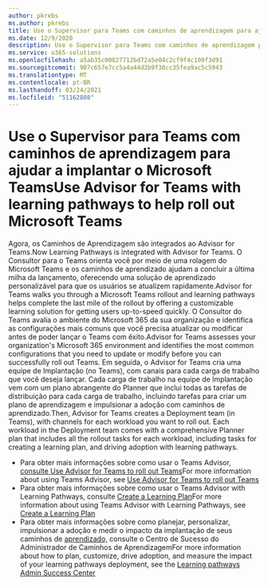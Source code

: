 ```yaml
---
author: pkrebs
ms.author: pkrebs
title: Use o Supervisor para Teams com caminhos de aprendizagem para ajudar a implantar o Microsoft Teams
ms.date: 12/9/2020
description: Use o Supervisor para Teams com caminhos de aprendizagem para ajudar a implantar o Microsoft Teams
ms.service: o365-solutions
ms.openlocfilehash: a5ab35c00827712bd72a5e04c2cf9f4c109f3d91
ms.sourcegitcommit: 907c657e7cc5a4a44d2b9f38cc35fea9ac5c5943
ms.translationtype: MT
ms.contentlocale: pt-BR
ms.lasthandoff: 03/24/2021
ms.locfileid: "51162808"
---
```

# <a name="use-advisor-for-teams-with-learning-pathways-to-help-roll-out-microsoft-teams"></a><span data-ttu-id="afc1a-103">Use o Supervisor para Teams com caminhos de aprendizagem para ajudar a implantar o Microsoft Teams</span><span class="sxs-lookup"><span data-stu-id="afc1a-103">Use Advisor for Teams with learning pathways to help roll out Microsoft Teams</span></span>
<span data-ttu-id="afc1a-104">Agora, os Caminhos de Aprendizagem são integrados ao Advisor for Teams.</span><span class="sxs-lookup"><span data-stu-id="afc1a-104">Now Learning Pathways is integrated with Advisor for Teams.</span></span> <span data-ttu-id="afc1a-105">O Consultor para o Teams orienta você por meio de uma rolagem do Microsoft Teams e os caminhos de aprendizado ajudam a concluir a última milha da lançamento, oferecendo uma solução de aprendizado personalizável para que os usuários se atualizem rapidamente.</span><span class="sxs-lookup"><span data-stu-id="afc1a-105">Advisor for Teams walks you through a Microsoft Teams rollout and learning pathways helps complete the last mile of the rollout by offering a customizable learning solution for getting users up-to-speed quickly.</span></span> <span data-ttu-id="afc1a-106">O Consultor do Teams avalia o ambiente do Microsoft 365 da sua organização e identifica as configurações mais comuns que você precisa atualizar ou modificar antes de poder lançar o Teams com êxito.</span><span class="sxs-lookup"><span data-stu-id="afc1a-106">Advisor for Teams assesses your organization's Microsoft 365 environment and identifies the most common configurations that you need to update or modify before you can successfully roll out Teams.</span></span> <span data-ttu-id="afc1a-107">Em seguida, o Advisor for Teams cria uma equipe de Implantação (no Teams), com canais para cada carga de trabalho que você deseja lançar. Cada carga de trabalho na equipe de Implantação vem com um plano abrangente do Planner que inclui todas as tarefas de distribuição para cada carga de trabalho, incluindo tarefas para criar um plano de aprendizagem e impulsionar a adoção com caminhos de aprendizado.</span><span class="sxs-lookup"><span data-stu-id="afc1a-107">Then, Advisor for Teams creates a Deployment team (in Teams), with channels for each workload you want to roll out. Each workload in the Deployment team comes with a comprehensive Planner plan that includes all the rollout tasks for each workload, including tasks for creating a learning plan, and driving adoption with learning pathways.</span></span>

- <span data-ttu-id="afc1a-108">Para obter mais informações sobre como usar o Teams Advisor, [consulte Use Advisor for Teams to roll out Teams](/microsoftteams/use-advisor-teams-roll-out)</span><span class="sxs-lookup"><span data-stu-id="afc1a-108">For more information about using Teams Advisor, see [Use Advisor for Teams to roll out Teams](/microsoftteams/use-advisor-teams-roll-out)</span></span>
- <span data-ttu-id="afc1a-109">Para obter mais informações sobre como usar o Teams Advisor with Learning Pathways, consulte [Create a Learning Plan](/microsoftteams/use-advisor-teams-roll-out#create-a-learning-plan)</span><span class="sxs-lookup"><span data-stu-id="afc1a-109">For more information about using Teams Advisor with Learning Pathways, see [Create a Learning Plan](/microsoftteams/use-advisor-teams-roll-out#create-a-learning-plan)</span></span>
- <span data-ttu-id="afc1a-110">Para obter mais informações sobre como planejar, personalizar, impulsionar a adoção e medir o impacto da implantação de seus caminhos de [aprendizado,](custom_successcenter.md) consulte o Centro de Sucesso do Administrador de Caminhos de Aprendizagem</span><span class="sxs-lookup"><span data-stu-id="afc1a-110">For more information about how to plan, customize, drive adoption, and measure the impact of your learning pathways deployment, see the [Learning pathways Admin Success Center](custom_successcenter.md)</span></span>